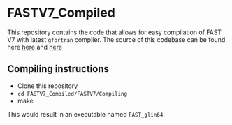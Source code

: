 # FASTV7_Compiled

This repository contains the code that allows for easy compilation of FAST V7 with latest `gfortran` compiler.
The source of this codebase can be found here [here](https://github.com/old-NWTC) and [here](https://www.nrel.gov/wind/nwtc/fastv7.html)

## Compiling instructions
- Clone this repository
- `cd FASTV7_Compiled/FASTV7/Compiling`
- make

This would result in an executable named `FAST_glin64`.
